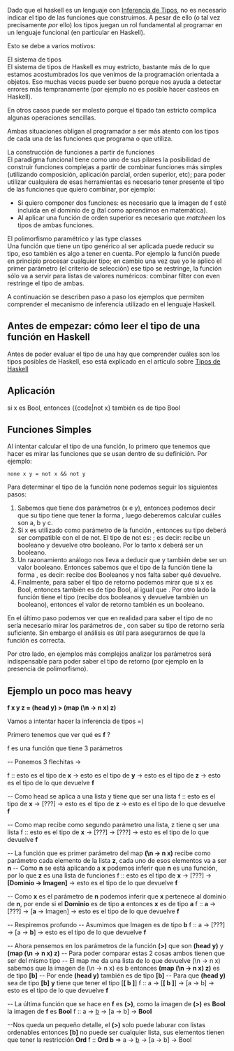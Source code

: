 Dado que el haskell es un lenguaje con [Inferencia de Tipos](inferencia-de-tipos.md), no es necesario indicar el tipo de las funciones que construimos. A pesar de ello (o tal vez precisamente *por* ello) los tipos juegan un rol fundamental al programar en un lenguaje funcional (en particular en Haskell).

Esto se debe a varios motivos:

El sistema de tipos  
El sistema de tipos de Haskell es muy estricto, bastante más de lo que estamos acostumbrados los que venimos de la programación orientada a objetos. Eso muchas veces puede ser bueno porque nos ayuda a detectar errores más tempranamente (por ejemplo no es posible hacer casteos en Haskell).

En otros casos puede ser molesto porque el tipado tan estricto complica algunas operaciones sencillas.

Ambas situaciones obligan al programador a ser más atento con los tipos de cada una de las funciones que programa o que utiliza.

<!-- -->

La construcción de funciones a partir de funciones  
El paradigma funcional tiene como uno de sus pilares la posibilidad de construir funciones complejas a partir de combinar funciones más simples (utilizando composición, aplicación parcial, orden superior, etc); para poder utilizar cualquiera de esas herramientas es necesario tener presente el tipo de las funciones que quiero combinar, por ejemplo:

-   Si quiero componer dos funciones: es necesario que la imagen de f esté incluida en el dominio de g (tal como aprendimos en matemática).
-   Al aplicar una función de orden superior es necesario que *matcheen* los tipos de ambas funciones.

<!-- -->

El polimorfismo paramétrico y las type classes  
Una función que tiene un tipo genérico al ser aplicada puede reducir su tipo, eso también es algo a tener en cuenta. Por ejemplo la función puede en principio procesar cualquier tipo; en cambio una vez que yo le aplico el primer parámetro (el criterio de selección) ese tipo se restringe, la función sólo va a servir para listas de valores numéricos: combinar filter con even restringe el tipo de ambas.

A continuación se describen paso a paso los ejemplos que permiten comprender el mecanismo de inferencia utilizado en el lenguaje Haskell.

Antes de empezar: cómo leer el tipo de una función en Haskell
-------------------------------------------------------------

Antes de poder evaluar el tipo de una hay que comprender cuáles son los tipos posibles de Haskell, eso está explicado en el artículo sobre [Tipos de Haskell](tipos-de-haskell.md)

Aplicación
----------

si x es Bool, entonces {{code|not x} también es de tipo Bool

Funciones Simples
-----------------

Al intentar calcular el tipo de una función, lo primero que tenemos que hacer es mirar las funciones que se usan dentro de su definición. Por ejemplo:

`none x y = not x && not y`

Para determinar el tipo de la función none podemos seguir los siguientes pasos:

1.  Sabemos que tiene dos parámetros (x e y), entonces podemos decir que su tipo tiene que tener la forma , luego deberemos calcular cuáles son a, b y c.
2.  Si x es utilizado como parámetro de la función , entonces su tipo deberá ser compatible con el de not. El tipo de not es: ; es decir: recibe un booleano y devuelve otro booleano. Por lo tanto x deberá ser un booleano.
3.  Un razonamiento análogo nos lleva a deducir que y también debe ser un valor booleano. Entonces sabemos que el tipo de la función tiene la forma , es decir: recibe dos Booleanos y nos falta saber qué devuelve.
4.  Finalmente, para saber el tipo de retorno podemos mirar que si x es Bool, entonces también es de tipo Bool, al igual que . Por otro lado la función tiene el tipo (recibe dos booleanos y devuelve también un booleano), entonces el valor de retorno también es un booleano.

En el último paso podemos ver que en realidad para saber el tipo de no sería necesario mirar los parámetros de , con saber su tipo de retorno sería suficiente. Sin embargo el análisis es útil para asegurarnos de que la función es correcta.

Por otro lado, en ejemplos más complejos analizar los parámetros será indispensable para poder saber el tipo de retorno (por ejemplo en la presencia de polimorfismo).

Ejemplo un poco mas heavy
-------------------------

**f x y z = (head y) &gt; (map (\\n -&gt; n x) z)**

Vamos a intentar hacer la inferencia de tipos =)

Primero tenemos que ver qué es **f** ?

f es una función que tiene 3 parámetros

-- Ponemos 3 flechitas -&gt;

f :: esto es el tipo de **x** -&gt; esto es el tipo de **y** -&gt; esto es el tipo de **z** -&gt; esto es el tipo de lo que devuelve **f**

-- Como head se aplica a una lista y tiene que ser una lista f :: esto es el tipo de **x** -&gt; \[???\] -&gt; esto es el tipo de **z** -&gt; esto es el tipo de lo que devuelve **f**

-- Como map recibe como segundo parámetro una lista, z tiene q ser una lista f :: esto es el tipo de **x** -&gt; \[???\] -&gt; \[???\] -&gt; esto es el tipo de lo que devuelve **f**

-- La función que es primer parámetro del map **(\\n -&gt; n x)** recibe como parámetro cada elemento de la lista **z**, cada uno de esos elementos va a ser **n** -- Como **n** se está aplicando a **x** podemos inferir que **n** es una función, por lo que **z** es una lista de funciones f :: esto es el tipo de **x** -&gt; \[???\] -&gt; **\[Dominio -&gt; Imagen\]** -&gt; esto es el tipo de lo que devuelve **f**

-- Como **x** es el parámetro de **n** podemos inferir que **x** pertenece al dominio de **n**, por ende si el **Dominio** es de tipo **a** entonces **x** es de tipo **a** f :: **a** -&gt; \[???\] -&gt; \[**a** -&gt; Imagen\] -&gt; esto es el tipo de lo que devuelve **f**

-- Respiremos profundo -- Asumimos que Imagen es de tipo **b** f :: a -&gt; \[???\] -&gt; \[a -&gt; **b**\] -&gt; esto es el tipo de lo que devuelve **f**

-- Ahora pensemos en los parámetros de la función **(&gt;)** que son **(head y)** y **(map (\\n -&gt; n x) z)** -- Para poder comparar estas 2 cosas ambos tienen que ser del mismo tipo -- El map me da una lista de lo que devuelve (\\n -&gt; n x) sabemos que la imagen de (\\n -&gt; n x) es b entonces **(map (\\n -&gt; n x) z)** es de tipo **\[b\]** -- Por ende **(head y)** también es de tipo **\[b\]** -- Para que **(head y)** sea de tipo **\[b\]** **y** tiene que tener el tipo \[**\[ b \]**\] f :: a -&gt; \[**\[ b \]**\] -&gt; \[a -&gt; b\] -&gt; esto es el tipo de lo que devuelve **f**

-- La última función que se hace en **f** es **(&gt;)**, como la imagen de **(&gt;)** es **Bool** la imagen de **f** es **Bool** f :: a -&gt; [b](b.md) -&gt; \[a -&gt; b\] -&gt; **Bool**

--Nos queda un pequeño detalle, el **(&gt;)** solo puede laburar con listas ordenables entonces **\[b\]** no puede ser cualquier lista, sus elementos tienen que tener la restricción **Ord** f :: **Ord b** =&gt; a -&gt; [b](b.md) -&gt; \[a -&gt; b\] -&gt; Bool
